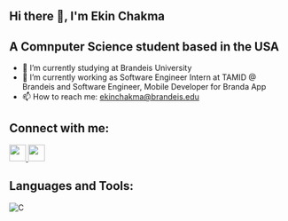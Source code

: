 ## Hi there 👋, I'm Ekin Chakma

## A Comnputer Science student based in the USA

- 🌱 I’m currently studying at Brandeis University
- 🔭 I’m currently working as Software Engineer Intern at TAMID @ Brandeis and Software Engineer, Mobile Developer for Branda App
- 📫 How to reach me: ekinchakma@brandeis.edu

## Connect with me:
<a href="https://www.linkedin.com/in/ekinchakma/">
  <img src="https://upload.wikimedia.org/wikipedia/commons/c/ca/LinkedIn_logo_initials.png" width="30px">
</a>
<a href="https://www.facebook.com/profile.php?id=100009290268017">
  <img src="https://upload.wikimedia.org/wikipedia/commons/5/51/Facebook_f_logo_%282019%29.svg" width="30px">
</a>

## Languages and Tools:
![C](https://img.shields.io/badge/C-00599C?style=flat&logo=c&logoColor=white)

<!--
**ekin2038/ekin2038** is a ✨ _special_ ✨ repository because its `README.md` (this file) appears on your GitHub profile.

Here are some ideas to get you started:

- 🔭 I’m currently working on ...
- 🌱 I’m currently learning ...
- 👯 I’m looking to collaborate on ...
- 🤔 I’m looking for help with ...
- 💬 Ask me about ...
- 📫 How to reach me: ...
- 😄 Pronouns: ...
- ⚡ Fun fact: ...
-->
